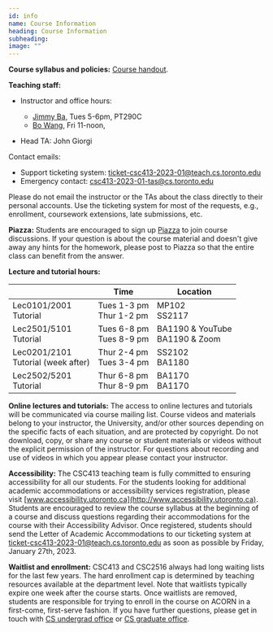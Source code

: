 ```yaml
---
id: info
name: Course Information
heading: Course Information
subheading:  
image: ""
---
```



**Course syllabus and policies:**  [Course handout](assets/misc/syllabus.pdf).

**Teaching staff:**  

* Instructor and office hours: 
  * [Jimmy Ba](http://jimmylba.github.com), Tues 5-6pm, PT290C
  * [Bo Wang](https://wanglab.ml/),  Fri 11-noon, 

* Head TA: John Giorgi

Contact emails:

* Support ticketing system: [ticket-csc413-2023-01@teach.cs.toronto.edu](mailto:ticket-csc413-2023-01@teach.cs.toronto.edu)
* Emergency contact: [csc413-2023-01-tas@cs.toronto.edu](mailto:csc413-2023-01-tas@cs.toronto.edu)

Please do not email the instructor or the TAs about the class directly to their personal accounts. Use the ticketing system for most of the requests, e.g., enrollment, coursework extensions, late submissions, etc.

**Piazza:** Students are encouraged to sign up [Piazza](http://piazza.com/utoronto.ca/winter2023/csc4132516) to join course discussions.
If your question is about the course material and doesn't give away any hints for the homework, please post to Piazza so that the entire class can benefit from the answer.


**Lecture and tutorial hours:**  

|                | Time            | Location     |
|----------------|-----------------|--------------|
| Lec0101/2001 <br>Tutorial | Tues 1-3 pm <br>Thur 1-2 pm | MP102  <br>SS2117      | 
| Lec2501/5101 <br>Tutorial   | Tues 6-8 pm <br>Tues 8-9 pm  | BA1190 & YouTube <br>BA1190 & Zoom     | 
| Lec0201/2101 <br>Tutorial (week after)   | Thur 2-4 pm <br>Tues 3-4 pm  | SS2102 <br>BA1180       | 
| Lec2502/5201 <br>Tutorial   | Thur 6-8 pm <br>Thur 8-9 pm | BA1170 <br>BA1170       | 

**Online lectures and tutorials:** The access to online lectures and tutorials will be communicated via course mailing list. Course videos and materials belong to your instructor, the University, and/or other sources depending on the specific facts of each situation, and are protected by copyright. Do not download, copy, or share any course or student materials or videos without the explicit permission of the instructor. For questions about recording and use of videos in which you appear please contact your instructor.

**Accessibility:** The CSC413 teaching team is fully committed to ensuring accessibility for all our students. For the students looking for additional academic accommodations or accessibility services registration, please visit [www.accessibility.utoronto.ca](http://www.accessibility.utoronto.ca). Students are encouraged to review the course syllabus at the beginning of a course and discuss questions regarding their accommodations for the course with their Accessibility Advisor. Once registered, students should send the Letter of Academic Accommodations to our ticketing system at [ticket-csc413-2023-01@teach.cs.toronto.edu](mailto:ticket-csc413-2023-01@teach.cs.toronto.edu) as soon as possible by Friday, January 27th, 2023.

**Waitlist and enrollment:** CSC413 and CSC2516 always had long waiting lists for the last few years. The hard enrollment cap is determined by teaching resources available at the department level. Note that waitlists typically expire one week after the course starts. Once waitlists are removed, students are responsible for trying to enroll in the course on ACORN in a first-come, first-serve fashion. If you have further questions, please get in touch with [CS undergrad office](mailto:cs.undergrad@utoronto.ca) or [CS graduate office](mailto:gradoffice@cs.toronto.edu).

<br/> 



